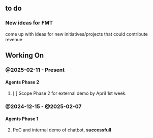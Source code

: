 ## to do

### New ideas for FMT
come up with ideas for new initiatives/projects that could contribute revenue

## Working On


### @2025-02-11 - Present

#### Agents Phase 2
1. [ ] Scope Phase 2 for external demo by April 1st week.

### @2024-12-15 - @2025-02-07

#### Agents Phase 1
2. PoC and internal demo of chatbot, **successfull**
